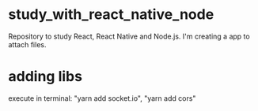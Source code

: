# study_with_react_native_node
Repository to study React, React Native and Node.js. I'm creating a app to attach files.

# adding libs
execute in terminal: "yarn add socket.io", "yarn add cors"
